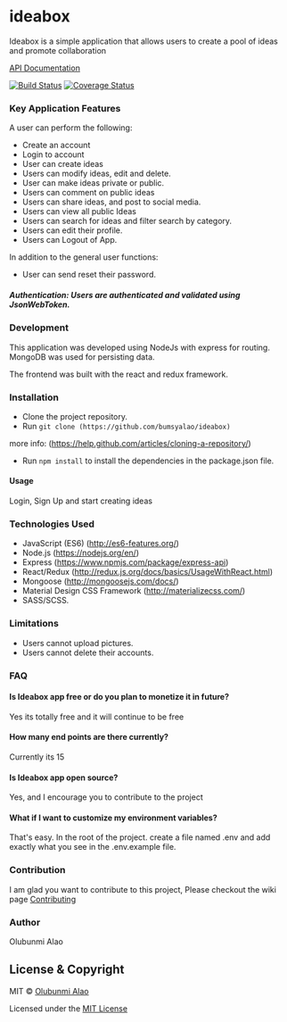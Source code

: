 # ideabox
Ideabox is a simple application that allows users to create a pool of ideas and promote collaboration

[API Documentation](https://ideabox1.docs.apiary.io/)

[![Build Status](https://travis-ci.org/bumsyalao/ideabox.svg?branch=develop)](https://travis-ci.org/bumsyalao/ideabox)
[![Coverage Status](https://coveralls.io/repos/github/bumsyalao/ideabox/badge.svg)](https://coveralls.io/github/bumsyalao/ideabox)

### Key Application Features

A user can perform the following: 
- Create an account 
- Login to account 
- User can create ideas
- Users can modify ideas, edit and delete. 
- User can make ideas private or public.
- Users can comment on public ideas
- Users can share ideas, and post to social media.
- Users can view all public Ideas
- Users can search for ideas and filter search by category.
- Users can edit their profile.
- Users can Logout of App.

In addition to the general user functions:
- User can send reset their password.

##### Authentication: Users are authenticated and validated using JsonWebToken.

### Development

This application was developed using NodeJs with express for routing. MongoDB was used for persisting data.

The frontend was built with the react and redux framework.

### Installation

- Clone the project repository.
- Run ```git clone (https://github.com/bumsyalao/ideabox)```

more info: (https://help.github.com/articles/cloning-a-repository/)
- Run ``` npm install ``` to install the dependencies in the package.json file.

#### Usage

Login, Sign Up and start creating ideas

### Technologies Used

- JavaScript (ES6) (http://es6-features.org/)
- Node.js (https://nodejs.org/en/)
- Express (https://www.npmjs.com/package/express-api)
- React/Redux (http://redux.js.org/docs/basics/UsageWithReact.html)
- Mongoose (http://mongoosejs.com/docs/)
- Material Design CSS Framework (http://materializecss.com/)
- SASS/SCSS.

### Limitations
+ Users cannot upload pictures.
+ Users cannot delete their accounts.

### FAQ
#### Is Ideabox app free or do you plan to monetize it in future?
Yes its totally free and it will continue to be free

#### How many end points are there currently?
Currently its 15

#### Is Ideabox app open source?
Yes, and I encourage you to contribute to the project

#### What if I want to customize my environment variables?
That's easy. In the root of the project. create a file named .env and add exactly what you see in the .env.example file.


### Contribution
I am glad you want to contribute to this project, Please checkout the wiki page [Contributing](https://github.com/bumsyalao/ideabox/wiki/Contributing)

### Author
Olubunmi Alao
## License & Copyright
MIT © [Olubunmi Alao](https://github.com/bumsyalao)

Licensed under the [MIT License](LICENSE)
